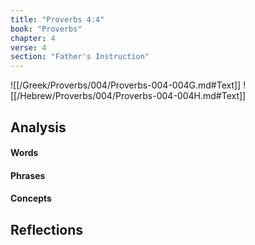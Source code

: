 ```yaml
---
title: "Proverbs 4:4"
book: "Proverbs"
chapter: 4
verse: 4
section: "Father's Instruction"
---
```

![[/Greek/Proverbs/004/Proverbs-004-004G.md#Text]]
![[/Hebrew/Proverbs/004/Proverbs-004-004H.md#Text]]

## Analysis

#### Words

#### Phrases

#### Concepts

## Reflections
